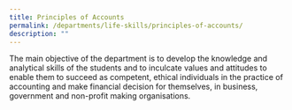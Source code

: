 ```yaml
---
title: Principles of Accounts
permalink: /departments/life-skills/principles-of-accounts/
description: ""
---
```

The main objective of the department is to develop the knowledge and analytical skills of the students and to inculcate values and attitudes to enable them to succeed as competent, ethical individuals in the practice of accounting and make financial decision for themselves, in business, government and non-profit making organisations.